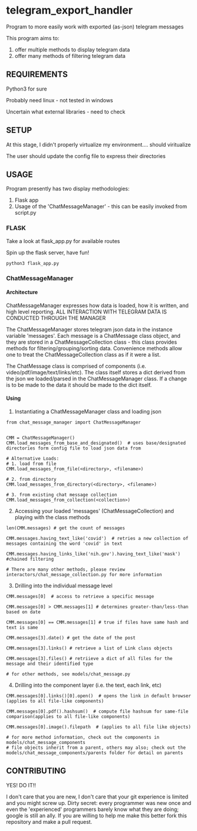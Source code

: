 # telegram_export_handler
Program to more easily work with exported (as-json) telegram messages

This program aims to:

1. offer multiple methods to display telegram data
2. offer many methods of filtering telegram data

## REQUIREMENTS

Python3 for sure

Probably need linux - not tested in windows

Uncertain what external libraries - need to check

## SETUP

At this stage, I didn't properly virtualize my environment.... should viritualize 

The user should update the config file to express their directories

## USAGE

Program presently has two display methodologies:

1. Flask app
2. Usage of the 'ChatMessageManager' - this can be easily invoked from script.py 

### FLASK

Take a look at flask_app.py for available routes 

Spin up the flask server, have fun!

```
python3 flask_app.py
```

### ChatMessageManager

#### Architecture

ChatMessageManager expresses how data is loaded, how it is written, and high level reporting. ALL INTERACTION WITH TELEGRAM DATA IS CONDUCTED THROUGH THE MANAGER

The ChatMessageManager stores telegram json data in the instance variable 'messages'.  Each message is a ChatMessage class object, and they  are stored in a ChatMessageCollection class - this class provides methods for filtering/grouping/sorting data.  Convenience methods allow one to treat the ChatMessageCollection class as if it were a list.

The ChatMessage class is comprised of components (i.e. video/pdf/image/text/links/etc).  The class itself stores a dict derived from the json we loaded/parsed in the ChatMessageManager class.  If a change is to be made to the data it should be made to the dict itself.

#### Using

1. Instantiating a ChatMessageManager class and loading json

```
from chat_message_manager import ChatMessageManager


CMM = ChatMessageManager()
CMM.load_messages_from_base_and_designated()  # uses base/designated directories form config file to load json data from

# Alternative Loads:
# 1. load from file
CMM.load_messages_from_file(<directory>, <filename>)

# 2. from directory
CMM.load_messages_from_directory(<directory>, <filename>)

# 3. from existing chat message collection
CMM.load_messages_from_collection(<collection>)

```

2. Accessing your loaded 'messages' (ChatMessageCollection) and playing with the class methods

```
len(CMM.messages) # get the count of messages

CMM.messages.having_text_like('covid')  # retries a new collection of messages containing the word 'covid' in text

CMM.messages.having_links_like('nih.gov').having_text_like('mask') #chained filtering

# There are many other methods, please review interactors/chat_message_collection.py for more information
```

3. Drilling into the individual message level

```
CMM.messages[0]  # access to retrieve a specific message

CMM.messages[0] > CMM.messages[1] # determines greater-than/less-than based on date

CMM.messages[0] == CMM.messages[1] # true if files have same hash and text is same

CMM.messages[3].date() # get the date of the post

CMM.messages[3].links() # retrieve a list of Link class objects

CMM.messages[3].files() # retriieve a dict of all files for the message and their identified type

# for other methods, see models/chat_message.py
```

4. Drilling into the component layer (i.e. the text, each link, etc)

```
CMM.messages[0].links()[0].open()  # opens the link in default browser (applies to all file-like components)

CMM.messages[0].pdf().hashsum()  # compute file hashsum for same-file comparison(applies to all file-like components)

CMM.messages[0].image().filepath  # (applies to all file like objects)

# for more method information, check out the components in models/chat_message_components
# file objects inherit from a parent, others may also; check out the models/chat_message_components/parents folder for detail on parents
```

## CONTRIBUTING


YES! DO IT!!

I don't care that you are new, I don't care that your git experience is limited and you might screw up.  Dirty secret: every programmer was new once and even the 'experienced' programmers barely know what they are doing; google is still an ally. If you are willing to help me make this better fork this repository and make a pull request.  

